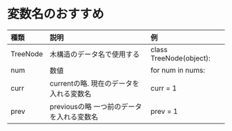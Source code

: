 # 変数名のおすすめ


| 種類     | 説明                       | 例                      |
| :------- | :------------------------- | :---------------------- |
| TreeNode | 木構造のデータ名で使用する | class TreeNode(object): |
| num      | 数値                       | for num in nums: |
| curr      | currentの略. 現在のデータを入れる変数名      | curr = 1 |
| prev      | previousの略 一つ前のデータを入れる変数名     | prev = 1 |


